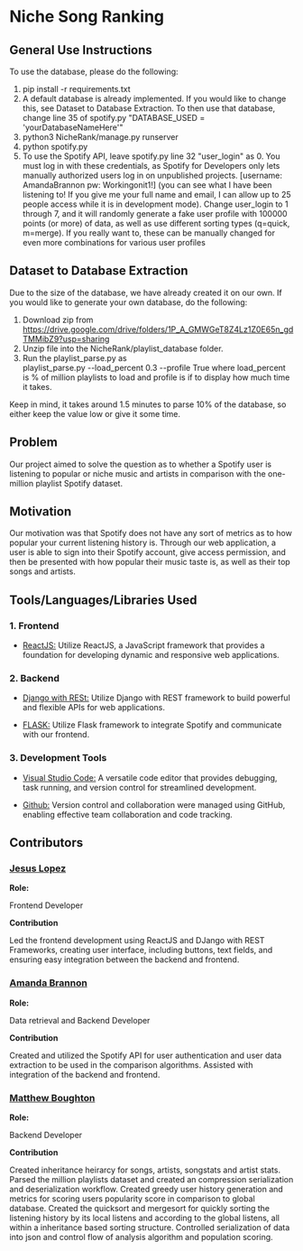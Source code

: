 # Niche Song Ranking

## General Use Instructions

To use the database, please do the following:
1. pip install -r requirements.txt
2. A default database is already implemented. If you would like to change this, see Dataset to Database Extraction. To then use that database, change line 35 of spotify.py "DATABASE_USED = 'yourDatabaseNameHere'"
3. python3 NicheRank/manage.py runserver
4. python spotify.py
5. To use the Spotify API, leave spotify.py line 32 "user_login" as 0. You must log in with these credentials, as Spotify for Developers only lets manually authorized users log in on unpublished projects. [username: AmandaBrannon pw: Workingonit1!] (you can see what I have been listening to! If you give me your full name and email, I can allow up to 25 people access while it is in development mode). Change user_login to 1 through 7, and it will randomly generate a fake user profile with 100000 points (or more) of data, as well as use different sorting types (q=quick, m=merge). If you really want to, these can be manually changed for even more combinations for various user profiles
## Dataset to Database Extraction

Due to the size of the database, we have already created it on our own. If you would like to generate your own database, do the following: 

1. Download zip from https://drive.google.com/drive/folders/1P_A_GMWGeT8Z4Lz1Z0E65n_gdTMMibZ9?usp=sharing
2. Unzip file into the NicheRank/playlist_database folder.
3. Run the playlist_parse.py as   
    playlist_parse.py --load_percent 0.3 --profile True 
    where load_percent is % of million playlists to load and profile is if to display how much time it takes.

Keep in mind, it takes around 1.5 minutes to parse 10% of the database, so either keep the value low or give it some time.

## Problem
Our project aimed to solve the question as to whether a Spotify user is listening to popular or niche music and artists in comparison with the one-million playlist Spotify dataset.

## Motivation
Our motivation was that Spotify does not have any sort of metrics as to how popular your current listening history is. Through our web application, a user is able to sign into their Spotify account, give access permission, and then be presented with how popular their music taste is, as well as their top songs and artists.


## Tools/Languages/Libraries Used

### 1. **Frontend**
- [ReactJS:](https://react.dev/) Utilize ReactJS, a JavaScript framework that provides a foundation for developing dynamic and responsive web applications.

### 2. **Backend**
- [Django with RESt:](https://www.django-rest-framework.org/)  Utilize Django with REST framework to build powerful and flexible APIs for web applications.

- [FLASK:](https://flask.palletsprojects.com/en/3.0.x/) Utilize Flask framework to integrate Spotify and communicate with our frontend.

### 3. **Development Tools**
- [Visual Studio Code:](https://code.visualstudio.com/) A versatile code editor that provides debugging, task running, and version control for streamlined development.

- [Github:](https://github.com/jlopezmarti20/NicheRank) Version control and collaboration were managed using GitHub, enabling effective team collaboration and code tracking.

## Contributors

### [Jesus Lopez](https://github.com/jlopezmarti20)  

**Role:** 

Frontend Developer

**Contribution**

Led the frontend development using ReactJS and DJango with REST Frameworks, creating user interface, including buttons, text fields, and ensuring easy integration between the backend and frontend. 



### [Amanda Brannon](https://github.com/AmandaBrannon)  

**Role:** 

Data retrieval and Backend Developer

**Contribution**

Created and utilized the Spotify API for user authentication and user data extraction to be used in the comparison algorithms. Assisted with integration of the backend and frontend.


### [Matthew Boughton](https://github.com/mattcattb)  

**Role:**

Backend Developer

**Contribution**

Created inheritance heirarcy for songs, artists, songstats and artist stats. Parsed the million playlists dataset and created an compression serialization and deserialization workflow. Created greedy user history generation and metrics for scoring users popularity score in comparison to global database. Created the quicksort and mergesort for quickly sorting the listening history by its local listens and according to the global listens, all within a inheritance based sorting structure. Controlled serialization of data into json and control flow of analysis algorithm and population scoring. 


